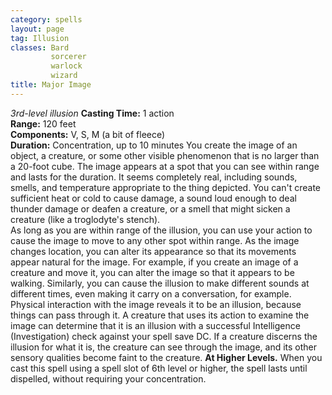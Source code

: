 ```yaml
---
category: spells
layout: page
tag: Illusion
classes: Bard
         sorcerer
         warlock
         wizard
title: Major Image 
---
```

_3rd-level illusion_ 
**Casting Time:** 1 action    
**Range:** 120 feet    
**Components:** V, S, M (a bit of fleece)    
**Duration:** Concentration, up to 10 minutes 
You create the image of an object, a creature, or some other visible phenomenon that is no larger than a 20-foot cube. The image appears at a spot that you can see within range and lasts for the duration. It seems completely real, including sounds, smells, and temperature appropriate to the thing depicted. You can't create sufficient heat or cold to cause damage, a sound loud enough to deal thunder damage or deafen a creature, or a smell that might sicken a creature (like a troglodyte's stench).    
As long as you are within range of the illusion, you can use your action to cause the image to move to any other spot within range. As the image changes location, you can alter its appearance so that its movements appear natural for the image. For example, if you create an image of a creature and move it, you can alter the image so that it appears to be walking. Similarly, you can cause the illusion to make different sounds at different times, even making it carry on a conversation, for example.    
Physical interaction with the image reveals it to be an illusion, because things can pass through it. A creature that uses its action to examine the image can determine that it is an illusion with a successful Intelligence (Investigation) check against your spell save DC. If a creature discerns the illusion for what it is, the creature can see through the image, and its other sensory qualities become faint to the creature. 
**At Higher Levels.** When you cast this spell using a spell slot of 6th level or higher, the spell lasts until dispelled, without requiring your concentration. 